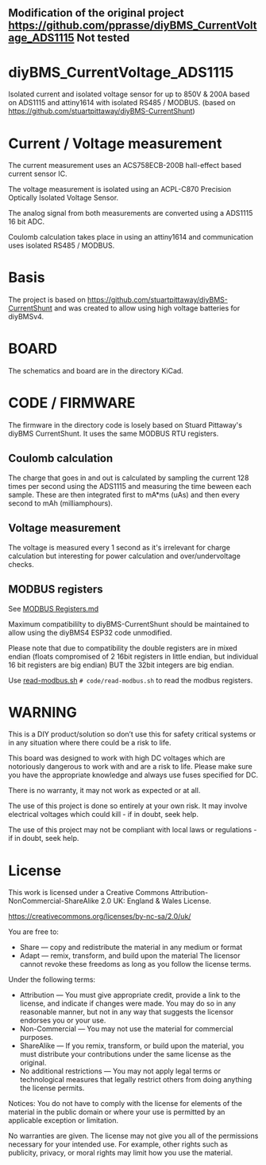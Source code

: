 Modification of the original project https://github.com/pprasse/diyBMS_CurrentVoltage_ADS1115
Not tested
----------

# diyBMS_CurrentVoltage_ADS1115

Isolated current and isolated voltage sensor for up to 850V & 200A based on ADS1115 and attiny1614 with isolated RS485 / MODBUS. (based on https://github.com/stuartpittaway/diyBMS-CurrentShunt)

# Current / Voltage measurement

The current measurement uses an ACS758ECB-200B hall-effect based current sensor IC.

The voltage measurement is isolated using an ACPL-C870 Precision Optically Isolated Voltage Sensor.

The analog signal from both measurements are converted using a ADS1115 16 bit ADC.

Coulomb calculation takes place in using an attiny1614 and communication uses isolated RS485 / MODBUS.

# Basis

The project is based on https://github.com/stuartpittaway/diyBMS-CurrentShunt and was created to allow using high voltage batteries for diyBMSv4.

# BOARD

The schematics and board are in the directory KiCad.

# CODE / FIRMWARE

The firmware in the directory code is losely based on Stuard Pittaway's diyBMS CurrentShunt. It uses the same MODBUS RTU registers.

## Coulomb calculation

The charge that goes in and out is calculated by sampling the current 128 times per second using the ADS1115 and measuring the time beween each sample. These are then integrated first to mA*ms (uAs) and then every second to mAh (milliamphours).

## Voltage measurement

The voltage is measured every 1 second as it's irrelevant for charge calculation but interesting for power calculation and over/undervoltage checks.

## MODBUS registers

See [MODBUS Registers.md](./code/MODBUS%20Registers.md)

Maximum compatibililty to diyBMS-CurrentShunt should be maintained to allow using the diyBMS4 ESP32 code unmodified.

Please note that due to compatibility the double registers are in mixed endian (floats compromised of 2 16bit registers in little endian, but individual 16 bit registers are big endian) BUT the 32bit integers are big endian.

Use [read-modbus.sh](./code/read-modbus.sh) ```# code/read-modbus.sh``` to read the modbus registers.


# WARNING

This is a DIY product/solution so don’t use this for safety critical systems or in any situation where there could be a risk to life.  

This board was designed to work with high DC voltages which are notoriously dangerous to work with and are a risk to life. Please make sure you have the appropriate knowledge and always use fuses specified for DC.

There is no warranty, it may not work as expected or at all.

The use of this project is done so entirely at your own risk.  It may involve electrical voltages which could kill - if in doubt, seek help.

The use of this project may not be compliant with local laws or regulations - if in doubt, seek help.


# License

This work is licensed under a Creative Commons Attribution-NonCommercial-ShareAlike 2.0 UK: England & Wales License.

https://creativecommons.org/licenses/by-nc-sa/2.0/uk/

You are free to:
* Share — copy and redistribute the material in any medium or format
* Adapt — remix, transform, and build upon the material
The licensor cannot revoke these freedoms as long as you follow the license terms.

Under the following terms:
* Attribution — You must give appropriate credit, provide a link to the license, and indicate if changes were made. You may do so in any reasonable manner, but not in any way that suggests the licensor endorses you or your use.
* Non-Commercial — You may not use the material for commercial purposes.
* ShareAlike — If you remix, transform, or build upon the material, you must distribute your contributions under the same license as the original.
* No additional restrictions — You may not apply legal terms or technological measures that legally restrict others from doing anything the license permits.


Notices:
You do not have to comply with the license for elements of the material in the public domain or where your use is permitted by an applicable exception or limitation.

No warranties are given. The license may not give you all of the permissions necessary for your intended use. For example, other rights such as publicity, privacy, or moral rights may limit how you use the material.
